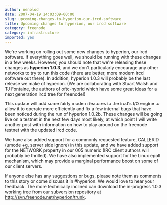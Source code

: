 ```yaml
---
author: nenolod
date: 2007-04-19 14:03:09+00:00
slug: upcoming-changes-to-hyperion-our-ircd-software
title: Upcoming changes to hyperion, our ircd software
category: freenode
category: infrastructure
imported: yes
---
```

We're working on rolling out some new changes to hyperion, our ircd software. If everything goes well, we should be running with these changes in a few weeks. However, you should note that we're releasing these changes as **hyperion 1.0.3**, and we don't particularly encourage any other networks to try to run this code (there are better, more modern ircd software out there). In addition, hyperion 1.0.3 will probably be the last release we make of hyperion. (We are collaborating with Stuart Walsh and TJ Fontaine, the authors of oftc-hybrid which have some great ideas for a next generation ircd tree for freenode!)

This update will add some fairly modern features to the ircd's I/O engine to allow it to operate more efficiently and fix a few internal bugs that have been noticed during the run of hyperion 1.0.2b. These changes will be going live on a testnet in the next few days most likely, at which point I will write another post with information on how to play around on the freenode testnet with the updated ircd code.

We have also added support for a commonly requested feature, CALLERID (umode +g, server side ignore) in this update, and we have added support for the NETWORK property in our 005 numeric (IRC client authors will probably be thrilled). We have also implemented support for the Linux epoll mechanism, which may provide a marginal performance boost on some of our client servers.

If anyone else has any suggestions or bugs, please note them as comments to this story or come discuss it in #hyperion. We would love to hear your feedback. The more technically inclined can download the in-progress 1.0.3 working tree from our subversion repository at http://svn.freenode.net/hyperion/trunk.
